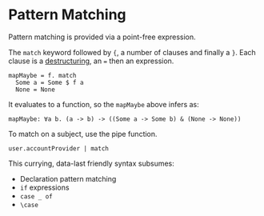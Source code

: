 # Pattern Matching

Pattern matching is provided via a point-free expression.

The `match` keyword followed by `{`, a number of clauses and finally a `}`. Each
clause is a [destructuring](00-overview#destructuring), an `=` then an expression.
```
mapMaybe = f. match
  Some a = Some $ f a
  None = None
```

It evaluates to a function, so the `mapMaybe` above infers as:
```
mapMaybe: ∀a b. (a -> b) -> ((Some a -> Some b) & (None -> None))
```

To match on a subject, use the pipe function.
```
user.accountProvider | match
```

This currying, data-last friendly syntax subsumes:
- Declaration pattern matching
- `if` expressions
- `case _ of`
- `\case`

